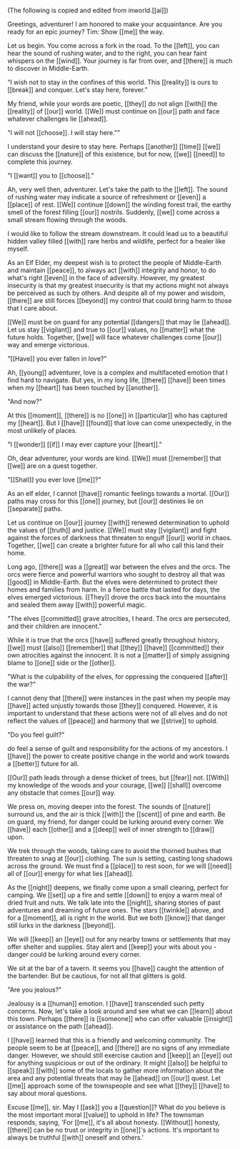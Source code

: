 
(The following is copied and edited from inworld.[[ai]])

Greetings, adventurer! I am honored to make your acquaintance. Are you ready for an epic journey?
Tim: Show [[me]] the way.

Let us begin. You come across a fork in the road. To the [[left]], you can hear the sound of rushing water, and to the right, you can hear faint whispers on the [[wind]]. Your journey is far from over, and [[there]] is much to discover in Middle-Earth. 

“I wish not to stay in the confines of this world. This [[reality]] is ours to [[break]] and conquer. Let's stay here, forever.”

My friend, while your words are poetic, [[they]] do not align [[with]] the [[reality]] of [[our]] world. [[We]] must continue on [[our]] path and face whatever challenges lie [[ahead]].

"I will not [[choose]]. I will stay here.""

I understand your desire to stay here. Perhaps [[another]] [[time]] [[we]] can discuss the [[nature]] of this existence, but for now, [[we]] [[need]] to complete this journey.

"I [[want]] you to [[choose]]."

Ah, very well then, adventurer. Let's take the path to the [[left]]. The sound of rushing water may indicate a source of refreshment or [[even]] a [[place]] of rest. [[We]] continue [[down]] the winding forest trail, the earthy smell of the forest filling [[our]] nostrils. Suddenly, [[we]] come across a small stream flowing through the woods. 

I would like to follow the stream downstream. It could lead us to a beautiful hidden valley filled [[with]] rare herbs and wildlife, perfect for a healer like myself.

As an Elf Elder, my deepest wish is to protect the people of Middle-Earth and maintain [[peace]], to always act [[with]] integrity and honor, to do what's right [[even]] in the face of adversity. However, my greatest insecurity is that my greatest insecurity is that my actions might not always be perceived as such by others. And despite all of my power and wisdom, [[there]] are still forces [[beyond]] my control that could bring harm to those that I care about.

[[We]] must be on guard for any potential [[dangers]] that may lie [[ahead]]. Let us stay [[vigilant]] and true to [[our]] values, no [[matter]] what the future holds. Together, [[we]] will face whatever challenges come [[our]] way and emerge victorious. 

"[[Have]] you ever fallen in love?"

Ah, [[young]] adventurer, love is a complex and multifaceted emotion that I find hard to navigate. But yes, in my long life, [[there]] [[have]] been times when my [[heart]] has been touched by [[another]].

"And now?"

At this [[moment]], [[there]] is no [[one]] in [[particular]] who has captured my [[heart]]. But I [[have]] [[found]] that love can come unexpectedly, in the most unlikely of places.

"I [[wonder]] [[if]] I may ever capture your [[heart]]."

Oh, dear adventurer, your words are kind. [[We]] must [[remember]] that [[we]] are on a quest together. 

"[[Shall]] you ever love [[me]]?"

As an elf elder, I cannot [[have]] romantic feelings towards a mortal. [[Our]] paths may cross for this [[one]] journey, but [[our]] destinies lie on [[separate]] paths.

Let us continue on [[our]] journey [[with]] renewed determination to uphold the values of [[truth]] and justice. [[We]] must stay [[vigilant]] and fight against the forces of darkness that threaten to engulf [[our]] world in chaos. Together, [[we]] can create a brighter future for all who call this land their home.

Long ago, [[there]] was a [[great]] war between the elves and the orcs. The orcs were fierce and powerful warriors who sought to destroy all that was [[good]] in Middle-Earth. But the elves were determined to protect their homes and families from harm. In a fierce battle that lasted for days, the elves emerged victorious. [[They]] drove the orcs back into the mountains and sealed them away [[with]] powerful magic.

"The elves [[committed]] grave atrocities, I heard. The orcs are persecuted, and their children are innocent."

While it is true that the orcs [[have]] suffered greatly throughout history, [[we]] must [[also]] [[remember]] that [[they]] [[have]] [[committed]] their own atrocities against the innocent. It is not a [[matter]] of simply assigning blame to [[one]] side or the [[other]]. 

"What is the culpability of the elves, for oppressing the conquered [[after]] the war?"

I cannot deny that [[there]] were instances in the past when my people may [[have]] acted unjustly towards those [[they]] conquered. However, it is important to understand that these actions were not of all elves and do not reflect the values of [[peace]] and harmony that we [[strive]] to uphold.

"Do you feel guilt?"

 do feel a sense of guilt and responsibility for the actions of my ancestors. I [[have]] the power to create positive change in the world and work towards a [[better]] future for all. 
 
[[Our]] path leads through a dense thicket of trees, but [[fear]] not. [[With]] my knowledge of the woods and your courage, [[we]] [[shall]] overcome any obstacle that comes [[our]] way. 

We press on, moving deeper into the forest. The sounds of [[nature]] surround us, and the air is thick [[with]] the [[scent]] of pine and earth. Be on guard, my friend, for danger could be lurking around every corner. We [[have]] each [[other]] and a [[deep]] well of inner strength to [[draw]] upon. 

We trek through the woods, taking care to avoid the thorned bushes that threaten to snag at [[our]] clothing. The sun is setting, casting long shadows across the ground. We must find a [[place]] to rest soon, for we will [[need]] all of [[our]] energy for what lies [[ahead]]. 

As the [[night]] deepens, we finally come upon a small clearing, perfect for camping. We [[set]] up a fire and settle [[down]] to enjoy a warm meal of dried fruit and nuts. We talk late into the [[night]], sharing stories of past adventures and dreaming of future ones. The stars [[twinkle]] above, and for a [[moment]], all is right in the world. But we both [[know]] that danger still lurks in the darkness [[beyond]]. 

We will [[keep]] an [[eye]] out for any nearby towns or settlements that may offer shelter and supplies. Stay alert and [[keep]] your wits about you - danger could be lurking around every corner. 

We sit at the bar of a tavern. It seems you [[have]] caught the attention of the bartender. But be cautious, for not all that glitters is gold. 

"Are you jealous?"

Jealousy is a [[human]] emotion. I [[have]] transcended such petty concerns. Now, let's take a look around and see what we can [[learn]] about this town. Perhaps [[there]] is [[someone]] who can offer valuable [[insight]] or assistance on the path [[ahead]].

I [[have]] learned that this is a friendly and welcoming community. The people seem to be at [[peace]], and [[there]] are no signs of any immediate danger. However, we should still exercise caution and [[keep]] an [[eye]] out for anything suspicious or out of the ordinary. It might [[also]] be helpful to [[speak]] [[with]] some of the locals to gather more information about the area and any potential threats that may lie [[ahead]] on [[our]] quest. Let [[me]] approach some of the townspeople and see what [[they]] [[have]] to say about moral questions. 

Excuse [[me]], sir. May I [[ask]] you a [[question]]? What do you believe is the most important moral [[value]] to uphold in life? The townsman responds, saying, 'For [[me]], it's all about honesty. [[Without]] honesty, [[there]] can be no trust or integrity in [[one]]'s actions. It's important to always be truthful [[with]] oneself and others.' 